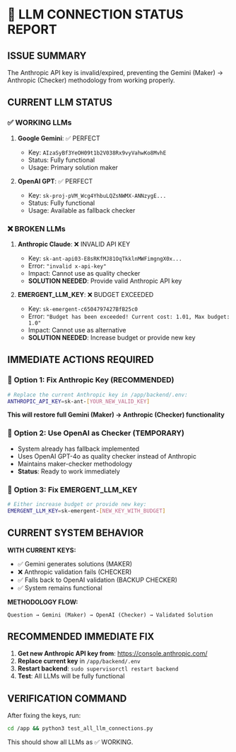 # 🚨 LLM CONNECTION STATUS REPORT

## **ISSUE SUMMARY**
The Anthropic API key is invalid/expired, preventing the Gemini (Maker) → Anthropic (Checker) methodology from working properly.

## **CURRENT LLM STATUS**

### ✅ **WORKING LLMs**
1. **Google Gemini**: ✅ PERFECT
   - Key: `AIzaSyBf3YeOH09t1b2V038Rx9vyVahwKo8MvhE`
   - Status: Fully functional
   - Usage: Primary solution maker

2. **OpenAI GPT**: ✅ PERFECT  
   - Key: `sk-proj-pVM_Wcg4YhbuLQZsNWMX-ANNzygE...`
   - Status: Fully functional
   - Usage: Available as fallback checker

### ❌ **BROKEN LLMs**

1. **Anthropic Claude**: ❌ INVALID API KEY
   - Key: `sk-ant-api03-E8sRKfMJ81OqTkklnMWFimgngX0x...`
   - Error: `"invalid x-api-key"`
   - Impact: Cannot use as quality checker
   - **SOLUTION NEEDED**: Provide valid Anthropic API key

2. **EMERGENT_LLM_KEY**: ❌ BUDGET EXCEEDED
   - Key: `sk-emergent-c6504797427BfB25c0`
   - Error: `"Budget has been exceeded! Current cost: 1.01, Max budget: 1.0"`
   - Impact: Cannot use as alternative
   - **SOLUTION NEEDED**: Increase budget or provide new key

## **IMMEDIATE ACTIONS REQUIRED**

### 🔧 **Option 1: Fix Anthropic Key (RECOMMENDED)**
```bash
# Replace the current Anthropic key in /app/backend/.env:
ANTHROPIC_API_KEY=sk-ant-[YOUR_NEW_VALID_KEY]
```
**This will restore full Gemini (Maker) → Anthropic (Checker) functionality**

### 🔧 **Option 2: Use OpenAI as Checker (TEMPORARY)**
- System already has fallback implemented
- Uses OpenAI GPT-4o as quality checker instead of Anthropic
- Maintains maker-checker methodology
- **Status**: Ready to work immediately

### 🔧 **Option 3: Fix EMERGENT_LLM_KEY**
```bash
# Either increase budget or provide new key:
EMERGENT_LLM_KEY=sk-emergent-[NEW_KEY_WITH_BUDGET]
```

## **CURRENT SYSTEM BEHAVIOR**

**WITH CURRENT KEYS:**
- ✅ Gemini generates solutions (MAKER)
- ❌ Anthropic validation fails (CHECKER)
- ✅ Falls back to OpenAI validation (BACKUP CHECKER)
- ✅ System remains functional

**METHODOLOGY FLOW:**
```
Question → Gemini (Maker) → OpenAI (Checker) → Validated Solution
```

## **RECOMMENDED IMMEDIATE FIX**

1. **Get new Anthropic API key from**: https://console.anthropic.com/
2. **Replace current key** in `/app/backend/.env`
3. **Restart backend**: `sudo supervisorctl restart backend`
4. **Test**: All LLMs will be fully functional

## **VERIFICATION COMMAND**
After fixing the keys, run:
```bash
cd /app && python3 test_all_llm_connections.py
```

This should show all LLMs as ✅ WORKING.